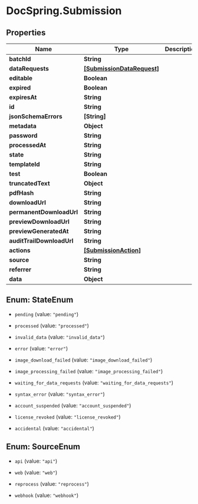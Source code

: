 # DocSpring.Submission

## Properties

Name | Type | Description | Notes
------------ | ------------- | ------------- | -------------
**batchId** | **String** |  | 
**dataRequests** | [**[SubmissionDataRequest]**](SubmissionDataRequest.md) |  | 
**editable** | **Boolean** |  | 
**expired** | **Boolean** |  | 
**expiresAt** | **String** |  | 
**id** | **String** |  | 
**jsonSchemaErrors** | **[String]** |  | 
**metadata** | **Object** |  | 
**password** | **String** |  | 
**processedAt** | **String** |  | 
**state** | **String** |  | 
**templateId** | **String** |  | 
**test** | **Boolean** |  | 
**truncatedText** | **Object** |  | 
**pdfHash** | **String** |  | 
**downloadUrl** | **String** |  | 
**permanentDownloadUrl** | **String** |  | 
**previewDownloadUrl** | **String** |  | 
**previewGeneratedAt** | **String** |  | 
**auditTrailDownloadUrl** | **String** |  | 
**actions** | [**[SubmissionAction]**](SubmissionAction.md) |  | 
**source** | **String** |  | 
**referrer** | **String** |  | 
**data** | **Object** |  | 



## Enum: StateEnum


* `pending` (value: `"pending"`)

* `processed` (value: `"processed"`)

* `invalid_data` (value: `"invalid_data"`)

* `error` (value: `"error"`)

* `image_download_failed` (value: `"image_download_failed"`)

* `image_processing_failed` (value: `"image_processing_failed"`)

* `waiting_for_data_requests` (value: `"waiting_for_data_requests"`)

* `syntax_error` (value: `"syntax_error"`)

* `account_suspended` (value: `"account_suspended"`)

* `license_revoked` (value: `"license_revoked"`)

* `accidental` (value: `"accidental"`)





## Enum: SourceEnum


* `api` (value: `"api"`)

* `web` (value: `"web"`)

* `reprocess` (value: `"reprocess"`)

* `webhook` (value: `"webhook"`)




